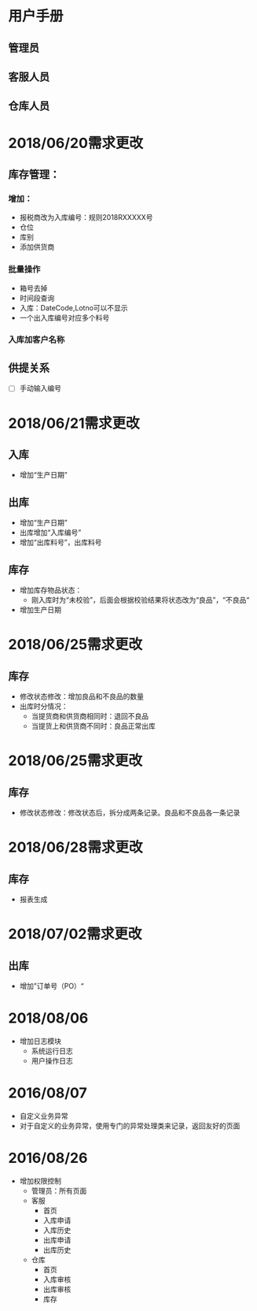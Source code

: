 # 用户手册
## 管理员

## 客服人员

## 仓库人员


# 2018/06/20需求更改
## 库存管理：
### 增加：
- 报税商改为入库编号：规则2018RXXXXX号
- 仓位
- 库别
- 添加供货商

### 批量操作
- 箱号去掉
- 时间段查询
- 入库：DateCode,Lotno可以不显示
- 一个出入库编号对应多个料号

### 入库加客户名称


## 供提关系
- [ ] 手动输入编号


# 2018/06/21需求更改
## 入库
- 增加“生产日期”
## 出库
- 增加“生产日期”
- 出库增加“入库编号” 
- 增加“出库料号”，出库料号

## 库存
- 增加库存物品状态：
  - 刚入库时为“未校验”，后面会根据校验结果将状态改为“良品”，“不良品“
- 增加生产日期

# 2018/06/25需求更改
## 库存
- 修改状态修改：增加良品和不良品的数量
- 出库时分情况：
  - 当提货商和供货商相同时：退回不良品
  - 当提货上和供货商不同时：良品正常出库
  
  
# 2018/06/25需求更改
## 库存
- 修改状态修改：修改状态后，拆分成两条记录。良品和不良品各一条记录

# 2018/06/28需求更改
## 库存
- 报表生成

# 2018/07/02需求更改
## 出库
  - 增加”订单号（PO）“
  
# 2018/08/06
- 增加日志模块
  - 系统运行日志
  - 用户操作日志
  
# 2016/08/07
- 自定义业务异常
- 对于自定义的业务异常，使用专门的异常处理类来记录，返回友好的页面

# 2016/08/26
- 增加权限控制
  - 管理员：所有页面
  - 客服
    - 首页
    - 入库申请
    - 入库历史
    - 出库申请
    - 出库历史
  - 仓库
    - 首页
    - 入库审核
    - 出库审核
    - 库存